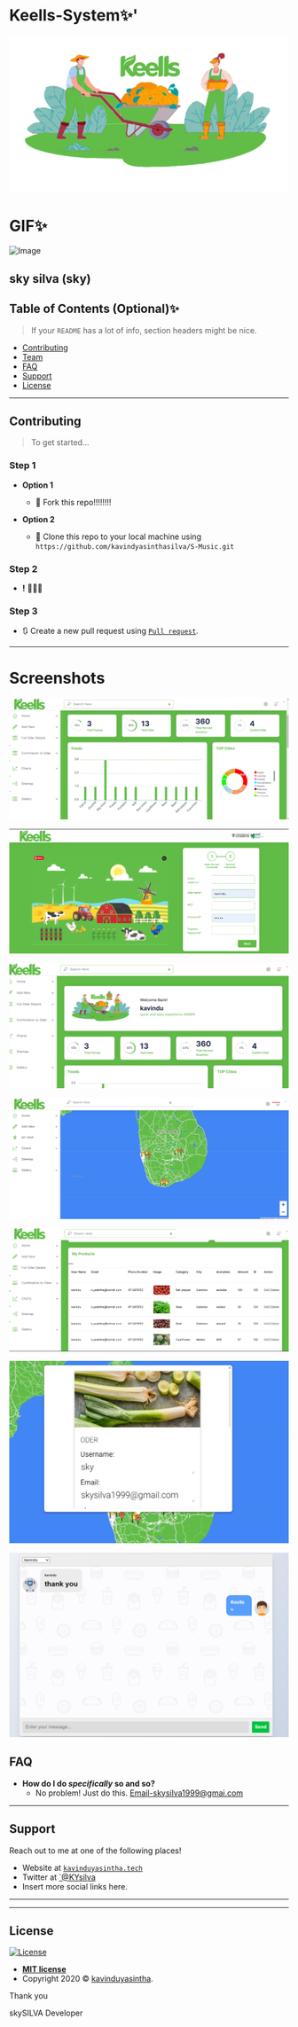 # Keells-System✨'

![Image](https://github.com/kavindyasinthasilva/keells-System/blob/main/SS/sfdsgd.jpg)

# GIF✨ 

![Image](https://github.com/kavindyasinthasilva/keells-System/blob/main/GIF/20210121_215107.gif)




sky silva (sky)
---
## Table of Contents (Optional)✨

> If your `README` has a lot of info, section headers might be nice.

- [Contributing](#contributing)
- [Team](#team)
- [FAQ](#faq)
- [Support](#support)
- [License](#license)


---


## Contributing

> To get started...

### Step 1

- **Option 1**
    - 🍴 Fork this repo!!!!!!!!

- **Option 2**
    - 👯 Clone this repo to your local machine using `https://github.com/kavindyasinthasilva/S-Music.git`

### Step 2

- **!** 🔨🔨🔨

### Step 3

- 🔃 Create a new pull request using <a href="https://github.com/kavindyasinthasilva/S-Music.git" target="_blank">`Pull request`</a>.

---


# Screenshots

![Image](https://github.com/kavindyasinthasilva/keells-System/blob/main/SS/Screenshot%20(339).png)

![Image](https://github.com/kavindyasinthasilva/keells-System/blob/main/SS/Screenshot%20(338).png)

![Image](https://github.com/kavindyasinthasilva/keells-System/blob/main/SS/Screenshot%20(340).png)

![Image](https://github.com/kavindyasinthasilva/keells-System/blob/main/SS/Screenshot%20(342).png)

![Image](https://github.com/kavindyasinthasilva/keells-System/blob/main/SS/Screenshot%20(343).png)

![Image](https://github.com/kavindyasinthasilva/keells-System/blob/main/SS/Screenshot%20(398).png)

![Image](https://github.com/kavindyasinthasilva/keells-System/blob/main/SS/Sc.png)







## FAQ

- **How do I do *specifically* so and so?**
    - No problem! Just do this.
    Email-skysilva1999@gmai.com

---

## Support

Reach out to me at one of the following places!

- Website at <a href="http://www.kavinduyasintha.tech/" target="_blank">`kavinduyasintha.tech`</a>
- Twitter at <a href="" target="_blank">`@KYsilva</a>
- Insert more social links here.

---


---

## License

[![License](http://img.shields.io/:license-mit-blue.svg?style=flat-square)](http://badges.mit-license.org)

- **[MIT license]()**
- Copyright 2020 © <a href="http://kavinduyasintha.tech" target="_blank">kavinduyasintha</a>.

Thank you



skySILVA
Developer
